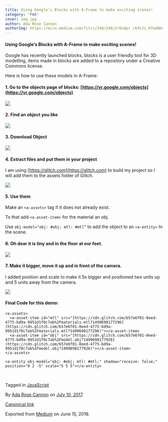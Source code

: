 ```yaml
---
title: Using Google’s Blocks with A-Frame to make exciting scenes!
category: "PWA"
cover: img.jpg
author: Ada Rose Cannon
authorImg: https://miro.medium.com/fit/c/240/240/1*Dn8pr_cbYLtc_KfmUNhnBA.png
---
```


#### Using Google’s Blocks with A-Frame to make exciting scenes!

Google has recently launched blocks, blocks is a user friendly tool for 3D modelling, items made in blocks are added to a repository under a Creative Commons license.

Here is how to use these models in A-Frame:

#### 1\. Go to the objects page of blocks: [https://vr.google.com/objects](https://vr.google.com/objects)

![](https://cdn-images-1.medium.com/max/800/1*zDH-6isQ8kCI0c5c_FJDww.png)

#### 2\. Find an object you like

![](https://cdn-images-1.medium.com/max/800/1*K45L_nmQzewIQ07M4jevGw.png)

#### 3\. Download Object

![](https://cdn-images-1.medium.com/max/800/1*2H9bOjihFSxsQNGg5AmJog.png)

#### 4\. Extract files and put them in your project

I am using [https://glitch.com](https://glitch.com) to build my project so I will add them to the assets folder of Glitch.

![](https://cdn-images-1.medium.com/max/800/1*RSbk9uiSaPRo3ctDAvtKBw.png)

#### **5\. Use them**

Make an `<a-assets>` tag if it does not already exist.

To that add `<a-asset-item>` for the material an obj.

Use `obj-model="obj: #obj; mtl: #mtl”` to add the object to an `<a-entity>` In the scene.

<a-assets>  
  <a-asset-item id="mtl" src="[./materials.mtl](https://cdn.glitch.com/b57e6f01-0eed-4775-bd9a-9951d1f0c7ab%2Fmaterials.mtl?1499698177296)"></a-asset-item>  
  <a-asset-item id="obj" src="[./model.obj](https://cdn.glitch.com/b57e6f01-0eed-4775-bd9a-9951d1f0c7ab%2Fmodel.obj?1499698177926)"></a-asset-item>  
</a-assets>  
      
<a-entity obj-model="obj: #obj; mtl: #mtl;"></a-entity>

#### 6\. Oh dear it is tiny and in the floor at our feet.

![](https://cdn-images-1.medium.com/max/800/1*VEVvYJEUjDY-aDtY_s9lmw.png)

#### 7\. Make it bigger, move it up and in front of the camera.

I added position and scale to make it 5x bigger and positioned two units up and 5 units away from the camera.

<a-entity obj-model="obj: #obj; mtl: #mtl;" position="0 2 -5" scale="5 5 5"></a-entity>

![](https://cdn-images-1.medium.com/max/800/1*5547jhGlH1-hD44PEtLylw.png)

#### Final Code for this demo:

<!DOCTYPE html>  
<html lang="en">  
 <head>  
  <title>AFrame Demo</title>  
  <meta charset="UTF-8">  
  <meta name="viewport" content="width=device-width, initial-scale=1">  
  <script src="[https://aframe.io/releases/0.6.0/aframe.min.js](https://aframe.io/releases/0.6.0/aframe.min.js)"></script>  
  <script src="[https://cdn.rawgit.com/feiss/aframe-environment-component/ad57b15d/dist/aframe-environment-component.min.js](https://cdn.rawgit.com/feiss/aframe-environment-component/ad57b15d/dist/aframe-environment-component.min.js)"></script>  
 </head>  
 <body>

<a-scene>  
      
    <a-assets>  
      <a-asset-item id="mtl" src="[https://cdn.glitch.com/b57e6f01-0eed-4775-bd9a-9951d1f0c7ab%2Fmaterials.mtl?1499698177296](https://cdn.glitch.com/b57e6f01-0eed-4775-bd9a-9951d1f0c7ab%2Fmaterials.mtl?1499698177296)"></a-asset-item>  
      <a-asset-item id="obj" src="[https://cdn.glitch.com/b57e6f01-0eed-4775-bd9a-9951d1f0c7ab%2Fmodel.obj?1499698177926](https://cdn.glitch.com/b57e6f01-0eed-4775-bd9a-9951d1f0c7ab%2Fmodel.obj?1499698177926)"></a-asset-item>  
    </a-assets>  
      
    <a-entity obj-model="obj: #obj; mtl: #mtl;" shadow="receive: false;" position="0 2 -5" scale="5 5 5"></a-entity>  
      
  <a-entity environment="shadow: true; shadowSize: 10; preset:default;" ></a-entity>  
 </a-scene>

</body>  
</html>

Tagged in [JavaScript](https://medium.com/tag/javascript)

By [Ada Rose Cannon](https://medium.com/@Lady_Ada_King) on [July 10, 2017](https://medium.com/p/757b7d3d49fc).

[Canonical link](https://medium.com/@Lady_Ada_King/spice-up-your-vr-scene-with-free-3d-models-from-blocks-757b7d3d49fc)

Exported from [Medium](https://medium.com) on June 15, 2018.